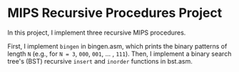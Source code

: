 # MIPS Recursive Procedures Project

In this project, I implement three recursive MIPS procedures.

First, I implement `bingen` in bingen.asm, which prints the binary patterns of length `N` (e.g., for `N = 3`, `000`, `001`, ... , `111`). Then, I implement a binary search tree's (BST) recursive `insert` and `inorder` functions in bst.asm.
